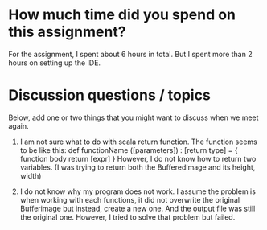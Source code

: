 #  How much time did you spend on this assignment?

For the assignment, I spent about 6 hours in total. But I spent more than 2 hours on setting up the IDE.

# Discussion questions / topics
Below, add one or two things that you might want to discuss when we meet again.

1. I am not sure what to do with scala return function. The function seems to be like this:
def functionName ([parameters]) : [return type] = {
   function body
   return [expr]
}
However, I do not know how to return two variables. (I was trying to return both the BufferedImage and its height, width)

2. I do not know why my program does not work. I assume the problem is when working with each functions, it did not overwrite
the original Bufferimage but instead, create a new one. And the output file was still the original one. However, I tried to
solve that problem but failed.